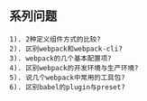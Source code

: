 ## 系列问题
    1). 2种定义组件方式的比较?
    2). 区别webpack和webpack-cli?
    3). webpack的几个基本配置项?
    4). 区别webpack的开发环境与生产环境?
    5). 说几个webpack中常用的工具包?
    6). 区别babel的plugin与preset?

